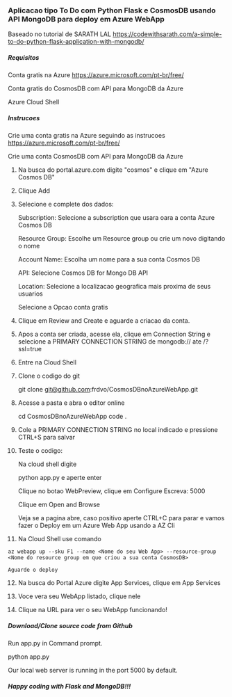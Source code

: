 ### Aplicacao tipo To Do com Python Flask e CosmosDB usando API MongoDB para deploy em Azure WebApp

Baseado no tutorial de SARATH LAL https://codewithsarath.com/a-simple-to-do-python-flask-application-with-mongodb/

##### Requisitos

Conta gratis na Azure
https://azure.microsoft.com/pt-br/free/

Conta gratis do CosmosDB com API para MongoDB da Azure

Azure Cloud Shell



##### Instrucoes
Crie uma conta gratis na Azure seguindo as instrucoes
https://azure.microsoft.com/pt-br/free/

Crie uma conta CosmosDB com API para MongoDB da Azure

1. Na busca do portal.azure.com digite "cosmos" e clique em "Azure Cosmos DB"

2. Clique Add

3. Selecione e complete dos dados:

    Subscription: Selecione a subscription que usara oara a conta Azure Cosmos DB
    
    Resource Group: Escolhe um Resource group ou crie um novo digitando o nome

    Account Name: Escolha um nome para a sua conta Cosmos DB

    API: Selecione Cosmos DB for Mongo DB API

    Location: Selecione a localizacao geografica mais proxima de seus usuarios

    Selecione a Opcao conta gratis

4. Clique em Review and Create e aguarde a criacao da conta.

5. Apos a conta ser criada, acesse ela, clique em Connection String e selecione a PRIMARY CONNECTION STRING de mongodb:// ate /?ssl=true

6. Entre na Cloud Shell

7. Clone o codigo do git

    git clone git@github.com:frdvo/CosmosDBnoAzureWebApp.git

8. Acesse a pasta e abra o editor online

    cd CosmosDBnoAzureWebApp
    code .

9. Cole a PRIMARY CONNECTION STRING no local indicado e pressione CTRL+S para salvar

10. Teste o codigo:

    Na cloud shell digite

    python app.py
    e aperte enter

    Clique no botao WebPreview, clique em Configure
    Escreva: 5000

    Clique em Open and Browse

    Veja se a pagina abre, caso positivo aperte CTRL+C para parar e  vamos fazer o Deploy em um Azure Web App usando a AZ Cli

 11. Na Cloud Shell use comando

    az webapp up --sku F1 --name <Nome do seu Web App> --resource-group <Nome do resource group em que criou a sua conta CosmosDB>

    Aguarde o deploy

12. Na busca do Portal Azure digite App Services, clique em App Services

13. Voce vera seu WebApp listado, clique nele

14. Clique na URL para ver o seu WebApp funcionando!












##### Download/Clone source code from Github

Run app.py in Command prompt.

python app.py

Our local web server is running in the port 5000 by default.

##### Happy coding with Flask and MongoDB!!!
